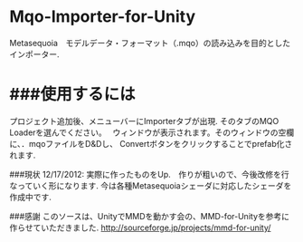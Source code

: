 Mqo-Importer-for-Unity
======================
Metasequoia　モデルデータ・フォーマット（.mqo）の読み込みを目的としたインポーター.

###使用するには
===============

プロジェクト追加後、メニューバーにImporterタブが出現.
そのタブのMQO Loaderを選んでください。　
ウィンドウが表示されます。そのウィンドウの空欄に、．mqoファイルをD&Dし、
Convertボタンをクリックすることでprefab化されます.

###現状
12/17/2012:
実際に作ったものをUp.　作りが粗いので、今後改修を行なっていく形になります.
今は各種Metasequoiaシェーダに対応したシェーダを作成中です.


###感謝
このソースは、UnityでMMDを動かす会の、MMD-for-Unityを参考に作らせていただきました.
http://sourceforge.jp/projects/mmd-for-unity/

